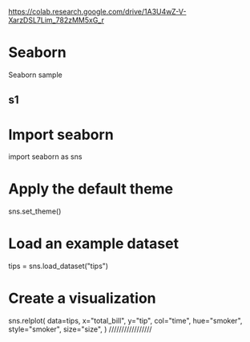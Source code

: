 https://colab.research.google.com/drive/1A3U4wZ-V-XarzDSL7Lim_782zMM5xG_r


# Seaborn
Seaborn sample
## s1
# Import seaborn
import seaborn as sns

# Apply the default theme
sns.set_theme()

# Load an example dataset
tips = sns.load_dataset("tips")

# Create a visualization
sns.relplot(
    data=tips,
    x="total_bill", y="tip", col="time",
    hue="smoker", style="smoker", size="size",
)
/////////////////

